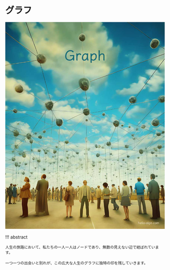 # グラフ

![グラフ](../assets/covers/chapter_graph.jpg)

!!! abstract

    人生の旅路において、私たちの一人一人はノードであり、無数の見えない辺で結ばれています。

    一つ一つの出会いと別れが、この広大な人生のグラフに独特の印を残していきます。
